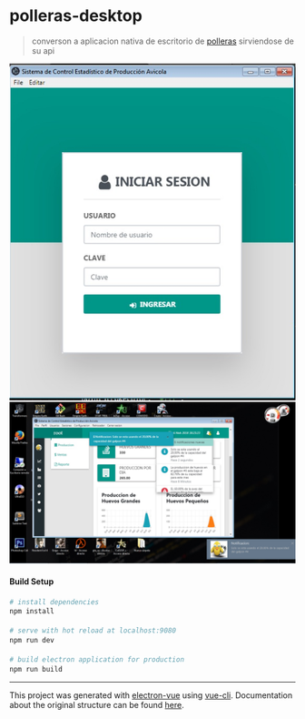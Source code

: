 # polleras-desktop

> converson a aplicacion nativa de escritorio de [polleras](https://github.com/ever23/polleras) sirviendose de su api

![login](./screnshop/login.jpg)
![login](./screnshop/inicio.jpg)
#### Build Setup

``` bash
# install dependencies
npm install

# serve with hot reload at localhost:9080
npm run dev

# build electron application for production
npm run build


```

---

This project was generated with [electron-vue](https://github.com/SimulatedGREG/electron-vue) using [vue-cli](https://github.com/vuejs/vue-cli). Documentation about the original structure can be found [here](https://simulatedgreg.gitbooks.io/electron-vue/content/index.html).
